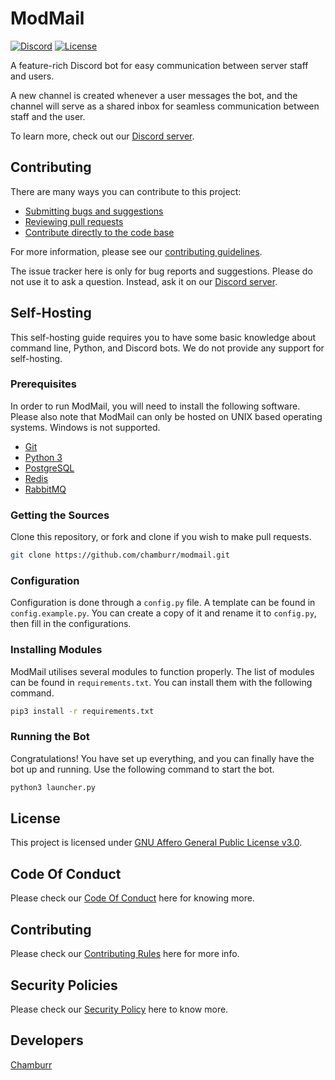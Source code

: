 # ModMail

[![Discord](https://discordapp.com/api/guilds/833891430702907442/embed.png)](dsc.gg/modmail-support)
[![License](https://img.shields.io/github/license/chamburr/modmail.svg)](https://github.com/flyingpythonstudios/ModMail-Bot/blob/master/LICENSE)

A feature-rich Discord bot for easy communication between server staff and users.

A new channel is created whenever a user messages the bot, and the channel will serve as a shared
inbox for seamless communication between staff and the user.

To learn more, check out our [Discord server](dsc.gg/modmail-support).

## Contributing

There are many ways you can contribute to this project:

- [Submitting bugs and suggestions](https://github.com/flyingpythonstudios/ModMail-Bot/issues)
- [Reviewing pull requests](https://github.com/flyingpythonstudios/ModMail-Bot/pulls)
- [Contribute directly to the code base](https://github.com/flyingpythonstudios/ModMail-Bot/pulls)

For more information, please see
our [contributing guidelines](https://github.com/flyingpythonstudios/ModMail-Bot/blob/master/CONTRIBUTING.md).

The issue tracker here is only for bug reports and suggestions. Please do not use it to ask a
question. Instead, ask it on our [Discord server](dsc.gg/modmail-support).

## Self-Hosting

This self-hosting guide requires you to have some basic knowledge about command line, Python, and
Discord bots. We do not provide any support for self-hosting.

### Prerequisites

In order to run ModMail, you will need to install the following software. Please also note that
ModMail can only be hosted on UNIX based operating systems. Windows is not supported.

- [Git](https://git-scm.com)
- [Python 3](https://www.python.org/downloads/)
- [PostgreSQL](https://www.postgresql.org/download/)
- [Redis](https://redis.io/download/)
- [RabbitMQ](https://www.rabbitmq.com/download.html)

### Getting the Sources

Clone this repository, or fork and clone if you wish to make pull requests.

```sh
git clone https://github.com/chamburr/modmail.git
```

### Configuration

Configuration is done through a `config.py` file. A template can be found in `config.example.py`.
You can create a copy of it and rename it to `config.py`, then fill in the configurations.

### Installing Modules

ModMail utilises several modules to function properly. The list of modules can be found
in `requirements.txt`. You can install them with the following command.

```sh
pip3 install -r requirements.txt
```

### Running the Bot

Congratulations! You have set up everything, and you can finally have the bot up and running. Use the following command to start the bot.

```sh
python3 launcher.py
```

## License

This project is licensed
under [GNU Affero General Public License v3.0](https://github.com/flyingpythonstudios/ModMail-Bot/blob/master/LICENSE).

## Code Of Conduct

Please check our [Code Of Conduct](https://github.com/ReyBotDev/ModMail-Bot/blob/main/CODE_OF_CONDUCT.md) here for knowing more.

## Contributing

Please check our [Contributing Rules](https://github.com/ReyBotDev/ModMail-Bot/blob/main/CONTRIBUTING.md) here for more info.

## Security Policies

Please check our [Security Policy](https://github.com/ReyBotDev/ModMail-Bot/blob/main/SECURITY.md) here to know more.

## Developers

[Chamburr](https://github.com/chamburr)
